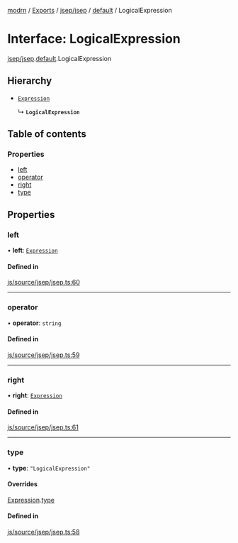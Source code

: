 [modrn](../README.md) / [Exports](../modules.md) / [jsep/jsep](../modules/jsep_jsep.md) / [default](../modules/jsep_jsep.default.md) / LogicalExpression

# Interface: LogicalExpression

[jsep/jsep](../modules/jsep_jsep.md).[default](../modules/jsep_jsep.default.md).LogicalExpression

## Hierarchy

- [`Expression`](jsep_jsep.default.Expression.md)

  ↳ **`LogicalExpression`**

## Table of contents

### Properties

- [left](jsep_jsep.default.LogicalExpression.md#left)
- [operator](jsep_jsep.default.LogicalExpression.md#operator)
- [right](jsep_jsep.default.LogicalExpression.md#right)
- [type](jsep_jsep.default.LogicalExpression.md#type)

## Properties

### left

• **left**: [`Expression`](jsep_jsep.default.Expression.md)

#### Defined in

[js/source/jsep/jsep.ts:60](https://github.com/alexbfr/modrn/blob/e23b9e9/modrn.ts/js/source/jsep/jsep.ts#L60)

___

### operator

• **operator**: `string`

#### Defined in

[js/source/jsep/jsep.ts:59](https://github.com/alexbfr/modrn/blob/e23b9e9/modrn.ts/js/source/jsep/jsep.ts#L59)

___

### right

• **right**: [`Expression`](jsep_jsep.default.Expression.md)

#### Defined in

[js/source/jsep/jsep.ts:61](https://github.com/alexbfr/modrn/blob/e23b9e9/modrn.ts/js/source/jsep/jsep.ts#L61)

___

### type

• **type**: ``"LogicalExpression"``

#### Overrides

[Expression](jsep_jsep.default.Expression.md).[type](jsep_jsep.default.Expression.md#type)

#### Defined in

[js/source/jsep/jsep.ts:58](https://github.com/alexbfr/modrn/blob/e23b9e9/modrn.ts/js/source/jsep/jsep.ts#L58)
